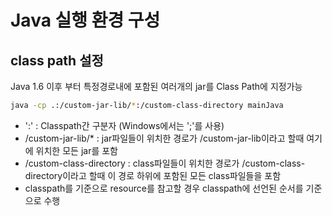 # Java 실행 환경 구성
## class path 설정
Java 1.6 이후 부터 특정경로내에 포함된 여러개의 jar를 Class Path에 지정가능
```bash
java -cp .:/custom-jar-lib/*:/custom-class-directory mainJava
```
* ':' : Classpath간 구분자 (Windows에서는 ';'를 사용) 
* /custom-jar-lib/* : jar파일들이 위치한 경로가 /custom-jar-lib이라고 할때 여기에 위치한 모든 jar를 포함 
* /custom-class-directory : class파일들이 위치한 경로가 /custom-class-directory이라고 할때 이 경로 하위에 포함된 모든 class파일들을 포함
* classpath를 기준으로 resource를 참고할 경우 classpath에 선언된 순서를 기준으로 수행
